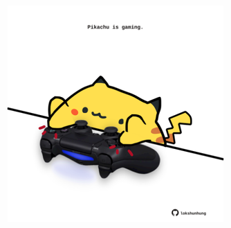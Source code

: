 <!-- built at 20/05/2023, 05:00:48 UTC -->
<p align="center">
  <img width="500" height="500" src="./ReadmeImage.svg">
</p>
